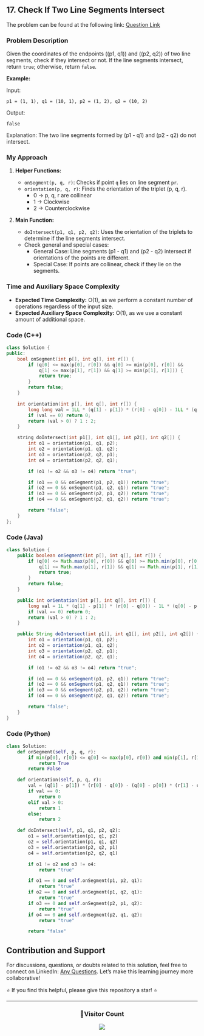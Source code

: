 ## 17. Check If Two Line Segments Intersect

The problem can be found at the following link: [Question Link](https://www.geeksforgeeks.org/problems/check-if-two-line-segments-intersect0017/1)

### Problem Description

Given the coordinates of the endpoints \((p1, q1)\) and \((p2, q2)\) of two line segments, check if they intersect or not. If the line segments intersect, return `true`; otherwise, return `false`.

**Example:**

Input:
```
p1 = (1, 1), q1 = (10, 1), p2 = (1, 2), q2 = (10, 2)
```
Output:
```
false
```
Explanation:
The two line segments formed by \(p1 - q1\) and \(p2 - q2\) do not intersect.

### My Approach

1. **Helper Functions:**
    - `onSegment(p, q, r)`: Checks if point `q` lies on line segment `pr`.
    - `orientation(p, q, r)`: Finds the orientation of the triplet (p, q, r).
      - 0 -> p, q, r are collinear
      - 1 -> Clockwise
      - 2 -> Counterclockwise

2. **Main Function:**
    - `doIntersect(p1, q1, p2, q2)`: Uses the orientation of the triplets to determine if the line segments intersect.
    - Check general and special cases:
        - General Case: Line segments \(p1 - q1\) and \(p2 - q2\) intersect if orientations of the points are different.
        - Special Case: If points are collinear, check if they lie on the segments.

### Time and Auxiliary Space Complexity

- **Expected Time Complexity:** O(1), as we perform a constant number of operations regardless of the input size.
- **Expected Auxiliary Space Complexity:** O(1), as we use a constant amount of additional space.

### Code (C++)

```cpp
class Solution {
public:
    bool onSegment(int p[], int q[], int r[]) {
        if (q[0] <= max(p[0], r[0]) && q[0] >= min(p[0], r[0]) &&
            q[1] <= max(p[1], r[1]) && q[1] >= min(p[1], r[1])) {
            return true;
        }
        return false;
    }

    int orientation(int p[], int q[], int r[]) {
        long long val = 1LL * (q[1] - p[1]) * (r[0] - q[0]) - 1LL * (q[0] - p[0]) * (r[1] - q[1]);
        if (val == 0) return 0;
        return (val > 0) ? 1 : 2;
    }

    string doIntersect(int p1[], int q1[], int p2[], int q2[]) {
        int o1 = orientation(p1, q1, p2);
        int o2 = orientation(p1, q1, q2);
        int o3 = orientation(p2, q2, p1);
        int o4 = orientation(p2, q2, q1);

        if (o1 != o2 && o3 != o4) return "true";

        if (o1 == 0 && onSegment(p1, p2, q1)) return "true";
        if (o2 == 0 && onSegment(p1, q2, q1)) return "true";
        if (o3 == 0 && onSegment(p2, p1, q2)) return "true";
        if (o4 == 0 && onSegment(p2, q1, q2)) return "true";

        return "false";
    }
};
```

### Code (Java)

```java
class Solution {
    public boolean onSegment(int p[], int q[], int r[]) {
        if (q[0] <= Math.max(p[0], r[0]) && q[0] >= Math.min(p[0], r[0]) &&
            q[1] <= Math.max(p[1], r[1]) && q[1] >= Math.min(p[1], r[1])) {
            return true;
        }
        return false;
    }

    public int orientation(int p[], int q[], int r[]) {
        long val = 1L * (q[1] - p[1]) * (r[0] - q[0]) - 1L * (q[0] - p[0]) * (r[1] - q[1]);
        if (val == 0) return 0;
        return (val > 0) ? 1 : 2;
    }

    public String doIntersect(int p1[], int q1[], int p2[], int q2[]) {
        int o1 = orientation(p1, q1, p2);
        int o2 = orientation(p1, q1, q2);
        int o3 = orientation(p2, q2, p1);
        int o4 = orientation(p2, q2, q1);

        if (o1 != o2 && o3 != o4) return "true";

        if (o1 == 0 && onSegment(p1, p2, q1)) return "true";
        if (o2 == 0 && onSegment(p1, q2, q1)) return "true";
        if (o3 == 0 && onSegment(p2, p1, q2)) return "true";
        if (o4 == 0 && onSegment(p2, q1, q2)) return "true";

        return "false";
    }
}
```

### Code (Python)

```python
class Solution:
    def onSegment(self, p, q, r):
        if min(p[0], r[0]) <= q[0] <= max(p[0], r[0]) and min(p[1], r[1]) <= q[1] <= max(p[1], r[1]):
            return True
        return False

    def orientation(self, p, q, r):
        val = (q[1] - p[1]) * (r[0] - q[0]) - (q[0] - p[0]) * (r[1] - q[1])
        if val == 0:
            return 0  
        elif val > 0:
            return 1 
        else:
            return 2  

    def doIntersect(self, p1, q1, p2, q2):
        o1 = self.orientation(p1, q1, p2)
        o2 = self.orientation(p1, q1, q2)
        o3 = self.orientation(p2, q2, p1)
        o4 = self.orientation(p2, q2, q1)

        if o1 != o2 and o3 != o4:
            return "true"

        if o1 == 0 and self.onSegment(p1, p2, q1):
            return "true"
        if o2 == 0 and self.onSegment(p1, q2, q1):
            return "true"
        if o3 == 0 and self.onSegment(p2, p1, q2):
            return "true"
        if o4 == 0 and self.onSegment(p2, q1, q2):
            return "true"

        return "false"
```

## Contribution and Support

For discussions, questions, or doubts related to this solution, feel free to connect on LinkedIn: [Any Questions](https://www.linkedin.com/in/het-patel-8b110525a/). Let’s make this learning journey more collaborative!

⭐ If you find this helpful, please give this repository a star! ⭐

---

<div align="center">
  <h3><b>📍Visitor Count</b></h3>
</div>

<p align="center">
  <img src="https://profile-counter.glitch.me/Hunterdii/count.svg" />
</p>
